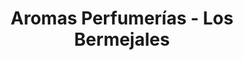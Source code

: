 ---
title: "Aromas Perfumerías - Los Bermejales"
url: /sevilla/aromas-perfumerias-los-bermejales/
shop: perfumería
---